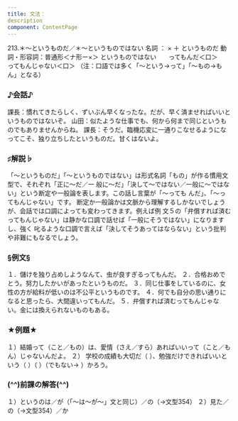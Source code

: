 ```yaml
---
title: 文法：
description
component: ContentPage
---
```



213.＊～というものだ／＊～というものではない
名詞 ： × ＋ というものだ
動詞・形容詞：普通形＜ナ形ー×＞ というものではない
      ってもんだ＜口＞
      ってもんじゃない＜口＞
（注：口語では多く「～という→って」「～もの→もん」となる）
### ♪会話♪
課長：慣れてきたらしく、ずいぶん早くなったな。だが、早く済ませればいいというものではないぞ。 山田：似たような仕事でも、何から何まで同じというものでもありませんからね。 課長：そうだ。臨機応変に一通りこなせるようになってこそ、独り立ちしたというものだ。甘くはないよ。
### ♯解説♭
「～というものだ」「～というものではない」は形式名詞「もの」が作る慣用文型で、それぞれ「正に～だ／一
般に～だ」「決して～ではない／一般に～ではない」という断定や一般論を表します。この話し言葉が「～っても んだ」、「～ってもんじゃない」です。
断定か一般論かは文脈から理解するしかないでしょうが、会話では口調によっても変わってきます。例えば例 文５の「弁償すれば済むってもんじゃない」は静かな口調で話せば「一般にそうではない」になりますし、強く 叱るような口調で言えば「決してそうあってはならない」という批判や非難にもなるでしょう。
### §例文§
１．儲けを独り占めしようなんて、虫が良すぎるってもんだ。
２．合格おめでとう。努力したかいがあったというものだ。
３．同じ仕事をしているのに、女性の方が給料が低いのは不公平というものです。
４．何でも自分の思い通りになると思ったら、大間違いってもんだ。
５．弁償すれば済むってもんじゃない。金には換えられないものもある。
### ★例題★
１）結婚って（こと／もの）は、愛情（さえ／すら）あればいいって（こと／もん）じゃないんだよ。
２） 学校の成績も大切だ（ ）、勉強だけできればいいという（ ）（ ）（でもない→ ）かろう。
### (^^)前課の解答(^^)
１）というのは／が（「～は～が～」文と同じ）／の（→文型354）
２）見た／の（→文型354）／か
